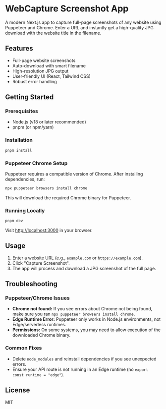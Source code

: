 # WebCapture Screenshot App

A modern Next.js app to capture full-page screenshots of any website using Puppeteer and Chrome. Enter a URL and instantly get a high-quality JPG download with the website title in the filename.

## Features
- Full-page website screenshots
- Auto-download with smart filename
- High-resolution JPG output
- User-friendly UI (React, Tailwind CSS)
- Robust error handling

## Getting Started

### Prerequisites
- Node.js (v18 or later recommended)
- pnpm (or npm/yarn)

### Installation
```bash
pnpm install
```

### Puppeteer Chrome Setup
Puppeteer requires a compatible version of Chrome. After installing dependencies, run:

```bash
npx puppeteer browsers install chrome
```

This will download the required Chrome binary for Puppeteer.

### Running Locally
```bash
pnpm dev
```
Visit [http://localhost:3000](http://localhost:3000) in your browser.

## Usage
1. Enter a website URL (e.g., `example.com` or `https://example.com`).
2. Click "Capture Screenshot".
3. The app will process and download a JPG screenshot of the full page.

## Troubleshooting
### Puppeteer/Chrome Issues
- **Chrome not found:** If you see errors about Chrome not being found, make sure you ran `npx puppeteer browsers install chrome`.
- **Edge Runtime Error:** Puppeteer only works in Node.js environments, not Edge/serverless runtimes.
- **Permissions:** On some systems, you may need to allow execution of the downloaded Chrome binary.

### Common Fixes
- Delete `node_modules` and reinstall dependencies if you see unexpected errors.
- Ensure your API route is not running in an Edge runtime (no `export const runtime = "edge"`).

## License
MIT 